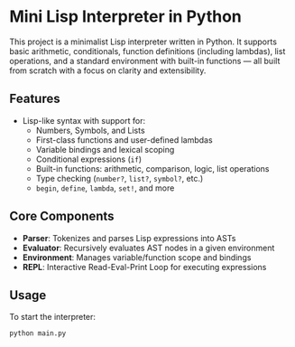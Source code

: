 # Mini Lisp Interpreter in Python

This project is a minimalist Lisp interpreter written in Python. It supports basic arithmetic, conditionals, function definitions (including lambdas), list operations, and a standard environment with built-in functions — all built from scratch with a focus on clarity and extensibility.

## Features

- Lisp-like syntax with support for:
  - Numbers, Symbols, and Lists
  - First-class functions and user-defined lambdas
  - Variable bindings and lexical scoping
  - Conditional expressions (`if`)
  - Built-in functions: arithmetic, comparison, logic, list operations
  - Type checking (`number?`, `list?`, `symbol?`, etc.)
  - `begin`, `define`, `lambda`, `set!`, and more

## Core Components

- **Parser**: Tokenizes and parses Lisp expressions into ASTs
- **Evaluator**: Recursively evaluates AST nodes in a given environment
- **Environment**: Manages variable/function scope and bindings
- **REPL**: Interactive Read-Eval-Print Loop for executing expressions

## Usage

To start the interpreter:

```bash
python main.py
